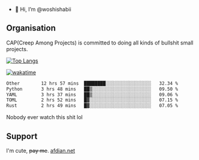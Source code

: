 - 👋 Hi, I’m @woshishabii

## Organisation

CAP(Creep Among Projects) is committed to doing all kinds of bullshit small projects.

[![Top Langs](https://github-readme-stats.vercel.app/api/top-langs/?username=woshishabii&layout=compact)](https://github.com/anuraghazra/github-readme-stats)

[![wakatime](https://wakatime.com/badge/user/34d02784-acc1-4a16-82d7-33fdb53c4ed6.svg)](https://wakatime.com/@34d02784-acc1-4a16-82d7-33fdb53c4ed6)


<!--START_SECTION:waka-->

```txt
Other        12 hrs 57 mins  ████████░░░░░░░░░░░░░░░░░   32.34 %
Python       3 hrs 48 mins   ██▒░░░░░░░░░░░░░░░░░░░░░░   09.50 %
YAML         3 hrs 37 mins   ██▒░░░░░░░░░░░░░░░░░░░░░░   09.06 %
TOML         2 hrs 52 mins   █▓░░░░░░░░░░░░░░░░░░░░░░░   07.15 %
Rust         2 hrs 49 mins   █▓░░░░░░░░░░░░░░░░░░░░░░░   07.05 %
```

<!--END_SECTION:waka-->

Nobody ever watch this shit lol

## Support
I'm cute, ~~pay me~~.
[afdian.net](https://afdian.com/a/woshishabi)

<!---
woshishabii/woshishabii is a ✨ special ✨ repository because its `README.md` (this file) appears on your GitHub profile.
You can click the Preview link to take a look at your changes.
--->
